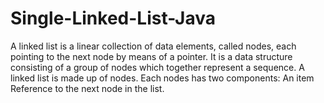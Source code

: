 # Single-Linked-List-Java
A linked list is a linear collection of data elements, called nodes, each pointing to the next node by means of a pointer. It is a data structure consisting of a group of nodes which together represent a sequence.
A linked list is made up of nodes. Each nodes has two components:
An item
Reference to the next node in the list.
